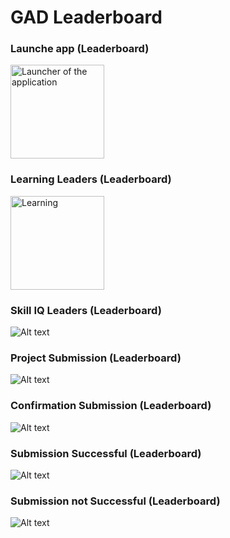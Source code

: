 # GAD Leaderboard

### Launche app (Leaderboard)
<p align="left">
  <img src="/screenshot/laucher.png" width="150" heigth="200" alt="Launcher of the application" title="Launcher of the application">
</p>

### Learning Leaders (Leaderboard)
<p align="left">
  <img src="/screenshot/learning_leader.png" width="150" heigth="200" alt="Learning" title="Learning">
</p>


### Skill IQ Leaders (Leaderboard)
![Alt text](/screenshot/skill_iq_leader.png?v=40&s=200  "Skill IQ")

### Project Submission  (Leaderboard)
![Alt text](/screenshot/submit_frame.png?v=40&s=200  "Submission")

### Confirmation Submission (Leaderboard)
![Alt text](/screenshot/confirm_submit.png?v=40&s=200  "Confirmation dialog")

### Submission Successful  (Leaderboard)
![Alt text](/screenshot/successfuly_submit.png?v=40&s=200  "Submission successful")

### Submission not Successful  (Leaderboard)
![Alt text](/screenshot/error_submit.png?v=40&s=200  "Error Submission")
